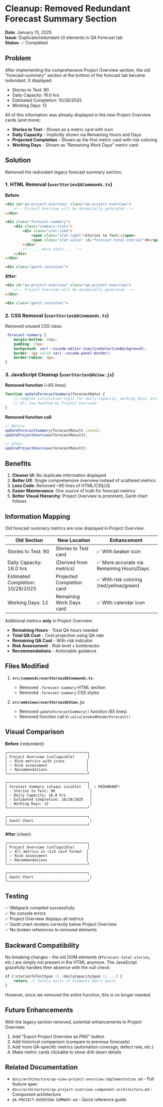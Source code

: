 # Cleanup: Removed Redundant Forecast Summary Section

**Date**: January 13, 2025  
**Issue**: Duplicate/redundant UI elements in QA Forecast tab  
**Status**: ✅ Completed

## Problem

After implementing the comprehensive Project Overview section, the old "forecast-summary" section at the bottom of the forecast tab became redundant. It displayed:
- Stories to Test: 90
- Daily Capacity: 16.0 hrs
- Estimated Completion: 10/28/2025
- Working Days: 12

All of this information was already displayed in the new Project Overview cards (and more):
- **Stories to Test** - Shown as a metric card with icon
- **Daily Capacity** - Implicitly shown via Remaining Hours and Days
- **Projected Completion** - Shown as the first metric card with risk coloring
- **Working Days** - Shown as "Remaining Work Days" metric card

## Solution

Removed the redundant legacy forecast summary section:

### 1. HTML Removal (`userStoriesQACommands.ts`)

**Before**:
```html
<div id="qa-project-overview" class="qa-project-overview">
    <!-- Project Overview will be dynamically generated -->
</div>

<div class="forecast-summary">
    <div class="summary-stats">
        <div class="stat-item">
            <span class="stat-label">Stories to Test:</span>
            <span class="stat-value" id="forecast-total-stories">0</span>
        </div>
        <!-- ... more stats ... -->
    </div>
</div>

<div class="gantt-container">
```

**After**:
```html
<div id="qa-project-overview" class="qa-project-overview">
    <!-- Project Overview will be dynamically generated -->
</div>

<div class="gantt-container">
```

### 2. CSS Removal (`userStoriesQACommands.ts`)

Removed unused CSS class:
```css
.forecast-summary {
    margin-bottom: 20px;
    padding: 15px;
    background: var(--vscode-editor-inactiveSelectionBackground);
    border: 1px solid var(--vscode-panel-border);
    border-radius: 4px;
}
```

### 3. JavaScript Cleanup (`userStoriesQAView.js`)

**Removed function** (~65 lines):
```javascript
function updateForecastSummary(forecastData) {
    // Complex calculation logic for daily capacity, working days, etc.
    // All now handled by Project Overview
}
```

**Removed function call**:
```javascript
// Before
updateForecastSummary(forecastResult.items);
updateProjectOverview(forecastResult);

// After
updateProjectOverview(forecastResult);
```

## Benefits

1. **Cleaner UI**: No duplicate information displayed
2. **Better UX**: Single comprehensive overview instead of scattered metrics
3. **Less Code**: Removed ~90 lines of HTML/CSS/JS
4. **Easier Maintenance**: One source of truth for forecast metrics
5. **Better Visual Hierarchy**: Project Overview is prominent, Gantt chart follows

## Information Mapping

Old forecast summary metrics are now displayed in Project Overview:

| Old Section | New Location | Enhancement |
|-------------|--------------|-------------|
| Stories to Test: 90 | Stories to Test card | ✅ With beaker icon |
| Daily Capacity: 16.0 hrs | (Derived from metrics) | ✅ More accurate via Remaining Hours/Days |
| Estimated Completion: 10/28/2025 | Projected Completion card | ✅ With risk coloring (red/yellow/green) |
| Working Days: 12 | Remaining Work Days card | ✅ With calendar icon |

Additional metrics **only** in Project Overview:
- **Remaining Hours** - Total QA hours needed
- **Total QA Cost** - Cost projection using QA rate
- **Remaining QA Cost** - With risk indicator
- **Risk Assessment** - Risk level + bottlenecks
- **Recommendations** - Actionable guidance

## Files Modified

1. **`src/commands/userStoriesQACommands.ts`**:
   - Removed `.forecast-summary` HTML section
   - Removed `.forecast-summary` CSS styles

2. **`src/webviews/userStoriesQAView.js`**:
   - Removed `updateForecastSummary()` function (65 lines)
   - Removed function call in `calculateAndRenderForecast()`

## Visual Comparison

**Before** (redundant):
```
┌─────────────────────────────────────┐
│ Project Overview (collapsible)      │
│ ✅ Rich metrics with icons          │
│ ✅ Risk assessment                  │
│ ✅ Recommendations                  │
└─────────────────────────────────────┘

┌─────────────────────────────────────┐
│ Forecast Summary (always visible)   │  ← REDUNDANT!
│ - Stories to Test: 90                │
│ - Daily Capacity: 16.0 hrs           │
│ - Estimated Completion: 10/28/2025   │
│ - Working Days: 12                   │
└─────────────────────────────────────┘

┌─────────────────────────────────────┐
│ Gantt Chart                          │
└─────────────────────────────────────┘
```

**After** (clean):
```
┌─────────────────────────────────────┐
│ Project Overview (collapsible)      │
│ ✅ All metrics in rich card format  │
│ ✅ Risk assessment                  │
│ ✅ Recommendations                  │
└─────────────────────────────────────┘

┌─────────────────────────────────────┐
│ Gantt Chart                          │
└─────────────────────────────────────┘
```

## Testing

✅ Webpack compiled successfully  
✅ No console errors  
✅ Project Overview displays all metrics  
✅ Gantt chart renders correctly below Project Overview  
✅ No broken references to removed elements  

## Backward Compatibility

No breaking changes - the old DOM elements (`#forecast-total-stories`, etc.) are simply not present in the HTML anymore. The JavaScript gracefully handles their absence with the null check:

```javascript
if (!storiesToTestSpan || !dailyCapacitySpan || ...) {
    return; // Safely exits if elements don't exist
}
```

However, since we removed the entire function, this is no longer needed.

## Future Enhancements

With the legacy section removed, potential enhancements to Project Overview:
1. Add "Export Project Overview as PNG" button
2. Add historical comparison (compare to previous forecasts)
3. Add more QA-specific metrics (automation coverage, defect rate, etc.)
4. Make metric cards clickable to show drill-down details

## Related Documentation

- `docs/architecture/qa-view-project-overview-implementation.md` - Full feature spec
- `docs/architecture/qa-project-overview-component-architecture.md` - Component architecture
- `QA-PROJECT-OVERVIEW-SUMMARY.md` - Quick reference guide
